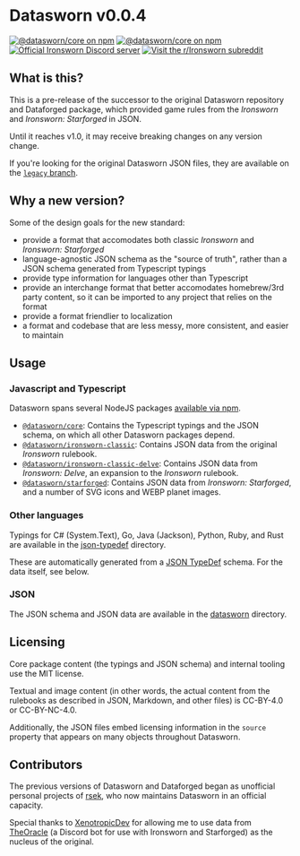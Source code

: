 # Datasworn v0.0.4

[![@datasworn/core on npm](https://img.shields.io/npm/v/@datasworn/core?logo=npm)](https://www.npmjs.com/package/@datasworn/core)
[![@datasworn/core on npm](https://img.shields.io/npm/dm/@datasworn/core?logo=npm)](https://www.npmjs.com/package/@datasworn/core)
[![Official *Ironsworn* Discord server](https://img.shields.io/discord/437120373436186625?color=%235865F2&label=Ironsworn%20Discord&logo=discord&logoColor=white)](https://discordapp.com/invite/6QMvmJb)
[![Visit the r/Ironsworn subreddit](https://img.shields.io/reddit/subreddit-subscribers/ironsworn?style=social)](https://www.reddit.com/r/Ironsworn/)

## What is this?

This is a pre-release of the successor to the original Datasworn repository and Dataforged package, which provided game rules from the *Ironsworn* and *Ironsworn: Starforged* in JSON.

Until it reaches v1.0, it may receive breaking changes on any version change.

If you're looking for the original Datasworn JSON files, they are available on the [`legacy` branch](https://github.com/rsek/datasworn/tree/legacy).

## Why a new version?
Some of the design goals for the new standard:

* provide a format that accomodates both classic *Ironsworn* and *Ironsworn: Starforged*
* language-agnostic JSON schema as the "source of truth", rather than a JSON schema generated from Typescript typings
* provide type information for languages other than Typescript
* provide an interchange format that better accomodates homebrew/3rd party content, so it can be imported to any project that relies on the format
* provide a format friendlier to localization
* a format and codebase that are less messy, more consistent, and easier to maintain

## Usage

### Javascript and Typescript
Datasworn spans several NodeJS packages [available via npm](https://www.npmjs.com/org/datasworn).

* [`@datasworn/core`](https://www.npmjs.com/package/@datasworn/core): Contains the Typescript typings and the JSON schema, on which all other Datasworn packages depend.
* [`@datasworn/ironsworn-classic`](https://www.npmjs.com/package/@datasworn/ironsworn-classic): Contains JSON data from the original *Ironsworn* rulebook.
* [`@datasworn/ironsworn-classic-delve`](https://www.npmjs.com/package/@datasworn/ironsworn-classic-delve): Contains JSON data from *Ironsworn: Delve*, an expansion to the *Ironsworn* rulebook.
* [`@datasworn/starforged`](https://www.npmjs.com/package/@datasworn/starforged): Contains JSON data from *Ironsworn: Starforged*, and a number of SVG icons and WEBP planet images.


### Other languages
Typings for C# (System.Text), Go, Java (Jackson), Python, Ruby, and Rust are available in the [json-typedef](json-typedef) directory.

These are automatically generated from a [JSON TypeDef](https://jsontypedef.com) schema. For the data itself, see below.

### JSON
The JSON schema and JSON data are available in the [datasworn](datasworn) directory.

## Licensing

Core package content (the typings and JSON schema) and internal tooling use the MIT license.

Textual and image content (in other words, the actual content from the rulebooks as described in JSON, Markdown, and other files) is CC-BY-4.0 or CC-BY-NC-4.0.

Additionally, the JSON files embed licensing information in the `source` property that appears on many objects throughout Datasworn.

## Contributors

The previous versions of Datasworn and Dataforged began as unofficial personal projects of [rsek](https://github.com/rsek), who now maintains Datasworn in an official capacity.

Special thanks to [XenotropicDev](https://github.com/XenotropicDev) for allowing me to use data from [TheOracle](https://github.com/XenotropicDev/TheOracle) (a Discord bot for use with Ironsworn and Starforged) as the nucleus of the original.
